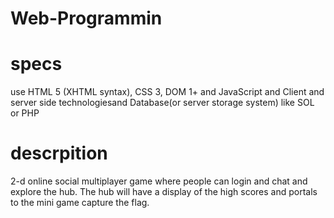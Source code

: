 # Web-Programmin
# specs
use HTML 5 (XHTML syntax), CSS 3, DOM 1+ and JavaScript and Client and server side technologiesand Database(or server storage system) like SOL or PHP
# descrpition
2-d online social multiplayer game where people can login and chat and explore the hub. The hub will have a display of the high scores and portals to the mini game capture the flag. 
